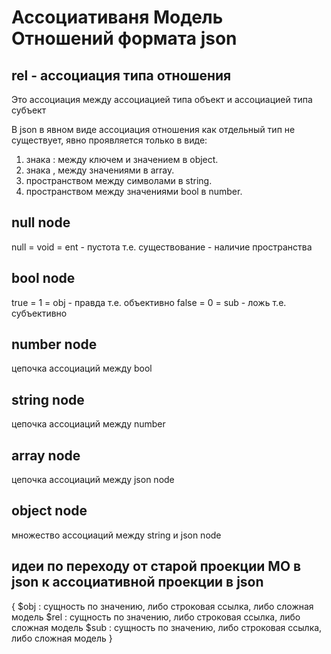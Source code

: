 # Ассоциативаня Модель Отношений формата json

## rel - ассоциация типа отношения

Это ассоциация между ассоциацией типа объект и ассоциацией типа субъект

В json в явном виде ассоциация отношения как отдельный тип не существует,
явно проявляется только в виде:
1. знака : между ключем и значением в object.
2. знака , между значениями в array.
3. пространством между символами в string.
4. пространством между значениями bool в number.

## null node

null  = void = ent - пустота т.е. существование - наличие пространства

## bool node

true  = 1    = obj - правда т.е. объективно
false = 0    = sub - ложь т.е. субъективно

## number node

цепочка ассоциаций между bool

## string node

цепочка ассоциаций между number

## array node

цепочка ассоциаций между json node

## object node

множество ассоциаций между string и json node

## идеи по переходу от старой проекции МО в json к ассоциативной проекции в json

{
    $obj : сущность по значению, либо строковая ссылка, либо сложная модель
    $rel : сущность по значению, либо строковая ссылка, либо сложная модель
    $sub : сущность по значению, либо строковая ссылка, либо сложная модель
}